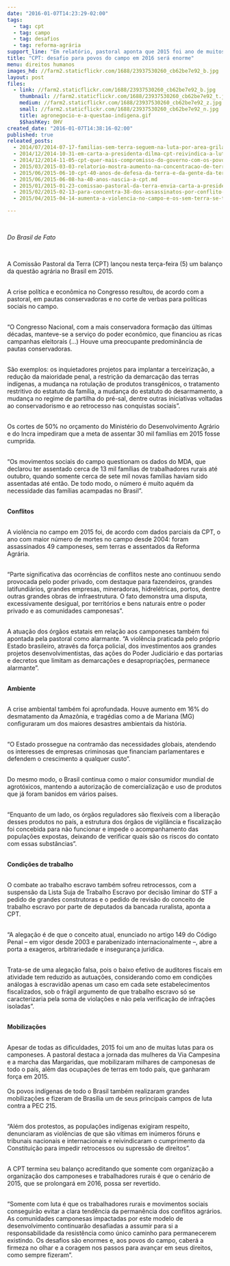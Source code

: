 ```yaml
---
date: "2016-01-07T14:23:29-02:00"
tags:
  - tag: cpt
  - tag: campo
  - tag: desafios
  - tag: reforma-agrária
support_line: "Em relatório, pastoral aponta que 2015 foi ano de muitos retrocessos, e que só com organização e mobilizações esse cenário irá se reverter."
title: "CPT: desafio para povos do campo em 2016 será enorme"
menu: direitos humanos
images_hd: //farm2.staticflickr.com/1688/23937530260_cb62be7e92_b.jpg
layout: post
files:
  - link: //farm2.staticflickr.com/1688/23937530260_cb62be7e92_b.jpg
    thumbnail: //farm2.staticflickr.com/1688/23937530260_cb62be7e92_t.jpg
    medium: //farm2.staticflickr.com/1688/23937530260_cb62be7e92_z.jpg
    small: //farm2.staticflickr.com/1688/23937530260_cb62be7e92_n.jpg
    title: agronegocio-e-a-questao-indigena.gif
    $$hashKey: 0HV
created_date: "2016-01-07T14:38:16-02:00"
published: true
releated_posts:
  - 2014/07/2014-07-17-familias-sem-terra-seguem-na-luta-por-area-grilada-em-abelardo-luz.md
  - 2014/12/2014-10-31-em-carta-a-presidenta-dilma-cpt-reivindica-a-luta-dos-povos-do-campo.md
  - 2014/12/2014-11-05-cpt-quer-mais-compromisso-do-governo-com-os-povos-que-lutam-pela-terra.md
  - 2015/03/2015-03-03-relatorio-mostra-aumento-na-concentracao-de-terras-do-brasil.md
  - 2015/06/2015-06-10-cpt-40-anos-de-defesa-da-terra-e-da-gente-da-terra.md
  - 2015/06/2015-06-08-ha-40-anos-nascia-a-cpt.md
  - 2015/01/2015-01-23-comissao-pastoral-da-terra-envia-carta-a-presidente-dilma.md
  - 2015/02/2015-02-13-para-concentra-38-dos-assassinatos-por-conflito-de-terra-no-pais.md
  - 2015/04/2015-04-14-aumenta-a-violencia-no-campo-e-os-sem-terra-se-transformam-em-alvo-principal.md

---
```

<p>&nbsp;</p>

<p><em>Do Brasil de Fato&nbsp;</em></p>

<p>&nbsp;</p>

<p>A Comiss&atilde;o Pastoral da Terra (CPT) lan&ccedil;ou nesta ter&ccedil;a-feira (5) um balan&ccedil;o da quest&atilde;o agr&aacute;ria no Brasil em 2015.</p>

<p><br />
A crise pol&iacute;tica e econ&ocirc;mica no Congresso resultou, de acordo com a pastoral, em pautas conservadoras e no corte de verbas para pol&iacute;ticas sociais no campo.</p>

<p><br />
&ldquo;O Congresso Nacional, com a mais conservadora forma&ccedil;&atilde;o das &uacute;ltimas d&eacute;cadas, manteve-se a servi&ccedil;o do poder econ&ocirc;mico, que financiou as ricas campanhas eleitorais (&hellip;) Houve uma preocupante predomin&acirc;ncia de pautas conservadoras.</p>

<p><br />
S&atilde;o exemplos: os inquietadores projetos para implantar a terceiriza&ccedil;&atilde;o, a redu&ccedil;&atilde;o da maioridade penal, a restri&ccedil;&atilde;o da demarca&ccedil;&atilde;o das terras ind&iacute;genas, a mudan&ccedil;a na rotula&ccedil;&atilde;o de produtos transg&ecirc;nicos, o tratamento restritivo do estatuto da fam&iacute;lia, a mudan&ccedil;a do estatuto do desarmamento, a mudan&ccedil;a no regime de partilha do pr&eacute;-sal, dentre outras iniciativas voltadas ao conservadorismo e ao retrocesso nas conquistas sociais&rdquo;.</p>

<p><br />
Os cortes de 50% no or&ccedil;amento do Minist&eacute;rio do Desenvolvimento Agr&aacute;rio e do Incra impediram que a meta de assentar 30 mil fam&iacute;lias em 2015 fosse cumprida.</p>

<p><br />
&ldquo;Os movimentos sociais do campo questionam os dados do MDA, que declarou ter assentado cerca de 13 mil fam&iacute;lias de trabalhadores rurais at&eacute; outubro, quando somente cerca de sete mil novas fam&iacute;lias haviam sido assentadas at&eacute; ent&atilde;o. De todo modo, o n&uacute;mero &eacute; muito aqu&eacute;m da necessidade das fam&iacute;lias acampadas no Brasil&rdquo;.</p>

<p><br />
<strong>Conflitos</strong></p>

<p><br />
A viol&ecirc;ncia no campo em 2015 foi, de acordo com dados parciais da CPT, o ano com maior n&uacute;mero de mortes no campo desde 2004: foram assassinados 49 camponeses, sem terras e assentados da Reforma Agr&aacute;ria.</p>

<p><br />
&ldquo;Parte significativa das ocorr&ecirc;ncias de conflitos neste ano continuou sendo provocada pelo poder privado, com destaque para fazendeiros, grandes latifundi&aacute;rios, grandes empresas, mineradoras, hidrel&eacute;tricas, portos, dentre outras grandes obras de infraestrutura. O fato demonstra uma disputa, excessivamente desigual, por territ&oacute;rios e bens naturais entre o poder privado e as comunidades camponesas&rdquo;.&nbsp;</p>

<p><br />
A atua&ccedil;&atilde;o dos &oacute;rg&atilde;os estatais em rela&ccedil;&atilde;o aos camponeses tamb&eacute;m foi apontada pela pastoral como alarmante. &ldquo;A viol&ecirc;ncia praticada pelo pr&oacute;prio Estado brasileiro, atrav&eacute;s da for&ccedil;a policial, dos investimentos aos grandes projetos desenvolvimentistas, das a&ccedil;&otilde;es do Poder Judici&aacute;rio e das portarias e decretos que limitam as demarca&ccedil;&otilde;es e desapropria&ccedil;&otilde;es, permanece alarmante&rdquo;.</p>

<p><br />
<strong>Ambiente&nbsp;</strong></p>

<p><br />
A crise ambiental tamb&eacute;m foi aprofundada. Houve aumento em 16% do desmatamento da Amaz&ocirc;nia, e trag&eacute;dias como a de Mariana (MG) configuraram um dos maiores desastres ambientais da hist&oacute;ria.</p>

<p><br />
&ldquo;O Estado prossegue na contram&atilde;o das necessidades globais, atendendo os interesses de empresas criminosas que financiam parlamentares e defendem o crescimento a qualquer custo&rdquo;.</p>

<p><br />
Do mesmo modo, o Brasil continua como o maior consumidor mundial de agrot&oacute;xicos, mantendo a autoriza&ccedil;&atilde;o de comercializa&ccedil;&atilde;o e uso de produtos que j&aacute; foram banidos em v&aacute;rios pa&iacute;ses.&nbsp;</p>

<p><br />
&ldquo;Enquanto de um lado, os &oacute;rg&atilde;os reguladores s&atilde;o flex&iacute;veis com a libera&ccedil;&atilde;o desses produtos no pa&iacute;s, a estrutura dos &oacute;rg&atilde;os de vigil&acirc;ncia e fiscaliza&ccedil;&atilde;o foi concebida para n&atilde;o funcionar e impede o acompanhamento das popula&ccedil;&otilde;es expostas, deixando de verificar quais s&atilde;o os riscos do contato com essas subst&acirc;ncias&rdquo;.&nbsp;</p>

<p><br />
<strong>Condi&ccedil;&otilde;es de trabalho</strong></p>

<p><br />
O combate ao trabalho escravo tamb&eacute;m sofreu retrocessos, com a suspens&atilde;o da Lista Suja de Trabalho Escravo por decis&atilde;o liminar do STF a pedido de grandes construtoras e o pedido de revis&atilde;o do conceito de trabalho escravo por parte de deputados da bancada ruralista, aponta a CPT.</p>

<p><br />
&ldquo;A alega&ccedil;&atilde;o &eacute; de que o conceito atual, enunciado no artigo 149 do C&oacute;digo Penal &ndash; em vigor desde 2003 e parabenizado internacionalmente &ndash;, abre a porta a exageros, arbitrariedade e inseguran&ccedil;a jur&iacute;dica.</p>

<p><br />
Trata-se de uma alega&ccedil;&atilde;o falsa, pois o baixo efetivo de auditores fiscais em atividade tem reduzido as autua&ccedil;&otilde;es, considerando como em condi&ccedil;&otilde;es an&aacute;logas &agrave; escravid&atilde;o apenas um caso em cada sete estabelecimentos fiscalizados, sob o fr&aacute;gil argumento de que trabalho escravo s&oacute; se caracterizaria pela soma de viola&ccedil;&otilde;es e n&atilde;o pela verifica&ccedil;&atilde;o de infra&ccedil;&otilde;es isoladas&rdquo;.</p>

<p><br />
<strong>Mobiliza&ccedil;&otilde;es</strong></p>

<p><br />
Apesar de todas as dificuldades, 2015 foi um ano de muitas lutas para os camponeses. A pastoral destaca a jornada das mulheres da Via Campesina e a marcha das Margaridas, que mobilizaram milhares de camponesas de todo o pa&iacute;s, al&eacute;m das ocupa&ccedil;&otilde;es de terras em todo pa&iacute;s, que ganharam for&ccedil;a em 2015.&nbsp;<br />
<br />
Os povos ind&iacute;genas de todo o Brasil tamb&eacute;m realizaram grandes mobiliza&ccedil;&otilde;es e fizeram de Bras&iacute;lia um de seus principais campos de luta contra a PEC 215.&nbsp;</p>

<p><br />
&ldquo;Al&eacute;m dos protestos, as popula&ccedil;&otilde;es ind&iacute;genas exigiram respeito, denunciaram as viol&ecirc;ncias de que s&atilde;o v&iacute;timas em in&uacute;meros f&oacute;runs e tribunais nacionais e internacionais e reivindicaram o cumprimento da Constitui&ccedil;&atilde;o para impedir retrocessos ou supress&atilde;o de direitos&rdquo;.</p>

<p><br />
A CPT termina seu balan&ccedil;o acreditando que somente com organiza&ccedil;&atilde;o a organiza&ccedil;&atilde;o dos camponeses e trabalhadores rurais &eacute; que o cen&aacute;rio de 2015, que se prolongar&aacute; em 2016, possa ser revertido.</p>

<p><br />
&ldquo;Somente com luta &eacute; que os trabalhadores rurais e movimentos sociais conseguir&atilde;o evitar a clara tend&ecirc;ncia da perman&ecirc;ncia dos conflitos agr&aacute;rios. As comunidades camponesas impactadas por este modelo de desenvolvimento continuar&atilde;o desafiadas a assumir para si a responsabilidade da resist&ecirc;ncia como &uacute;nico caminho para permanecerem existindo. Os desafios s&atilde;o enormes e, aos povos do campo, caber&aacute; a firmeza no olhar e a coragem nos passos para avan&ccedil;ar em seus direitos, como sempre fizeram&rdquo;.</p>
